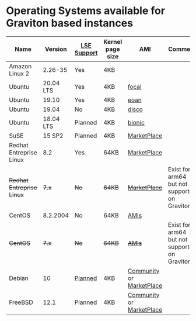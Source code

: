 # Operating Systems available for Graviton based instances

 Name | Version | [LSE Support](https://github.com/aws/aws-graviton-getting-started/blob/master/optimizing.md#locksynchronization-intensive-workload) | Kernel page size | AMI | Comment 
------ | ------ | ----- | ----- | ----- | ----- 
Amazon Linux 2 | 2.26-35 | Yes | 4KB | 
Ubuntu | 20.04 LTS | Yes | 4KB | [focal](https://cloud-images.ubuntu.com/locator/ec2/) | 
Ubuntu | 19.10 | Yes | 4KB | [eoan](https://cloud-images.ubuntu.com/locator/ec2/) | 
Ubuntu | 19.04 | No | 4KB | [disco](https://cloud-images.ubuntu.com/locator/ec2/) | 
Ubuntu | 18.04 LTS | Planned | 4KB | [bionic](https://cloud-images.ubuntu.com/locator/ec2/) | 
SuSE | 15 SP2 | Planned | 4KB | [MarketPlace](https://aws.amazon.com/marketplace/pp/B07SPTXBDX) | 
Redhat Entreprise Linux | 8.2 | Yes | 64KB | [MarketPlace](https://aws.amazon.com/marketplace/pp/B07T2NH46P) | 
~~Redhat Entreprise Linux~~ | ~~7.x~~ | ~~No~~ | ~~64KB~~ | ~~[MarketPlace](https://aws.amazon.com/marketplace/pp/B07KTFV2S8)~~ | Exist for arm64  but not supported on Graviton2 
CentOS | 8.2.2004 | No | 64KB | [AMIs](https://wiki.centos.org/Cloud/AWS#Images) | 
~~CentOS~~ | ~~7.x~~ | ~~No~~ | ~~64KB~~ | ~~[AMIs](https://wiki.centos.org/Cloud/AWS#Images)~~ | Exist for arm64  but not supported on Graviton2 
Debian | 10 | [Planned](https://bugs.debian.org/cgi-bin/bugreport.cgi?bug=956418) | 4KB | [Community](https://wiki.debian.org/Cloud/AmazonEC2Image/Buster) or [MarketPlace](https://aws.amazon.com/marketplace/pp/B085HGTX5J) | 
FreeBSD | 12.1 | Planned | 4KB | [Community](https://www.freebsd.org/releases/12.1R/announce.html) or [MarketPlace](https://aws.amazon.com/marketplace/pp/B081NF7BY7) | 

